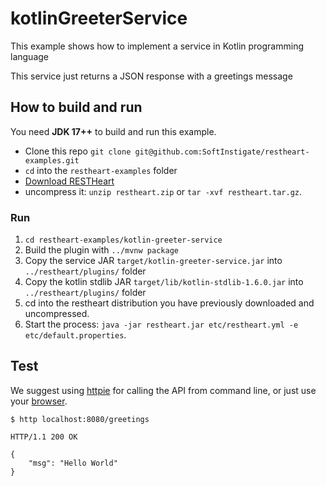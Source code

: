 # kotlinGreeterService

This example shows how to implement a service in Kotlin programming language

This service just returns a JSON response with a greetings message

## How to build and run

You need **JDK 17++** to build and run this example.

-   Clone this repo `git clone git@github.com:SoftInstigate/restheart-examples.git`
-   `cd` into the `restheart-examples` folder
-   [Download RESTHeart](https://github.com/SoftInstigate/restheart/releases/)
-   uncompress it: `unzip restheart.zip` or `tar -xvf restheart.tar.gz`.

### Run

1. `cd restheart-examples/kotlin-greeter-service`
1. Build the plugin with `../mvnw package`
1. Copy the service JAR `target/kotlin-greeter-service.jar` into `../restheart/plugins/` folder
1. Copy the kotlin stdlib JAR `target/lib/kotlin-stdlib-1.6.0.jar` into `../restheart/plugins/` folder
1. cd into the restheart distribution you have previously downloaded and uncompressed.
1. Start the process: `java -jar restheart.jar etc/restheart.yml -e etc/default.properties`.

## Test

We suggest using [httpie](https://httpie.org) for calling the API from command line, or just use your [browser](http://localhost:8080/status).

```http
$ http localhost:8080/greetings

HTTP/1.1 200 OK

{
    "msg": "Hello World"
}
```
